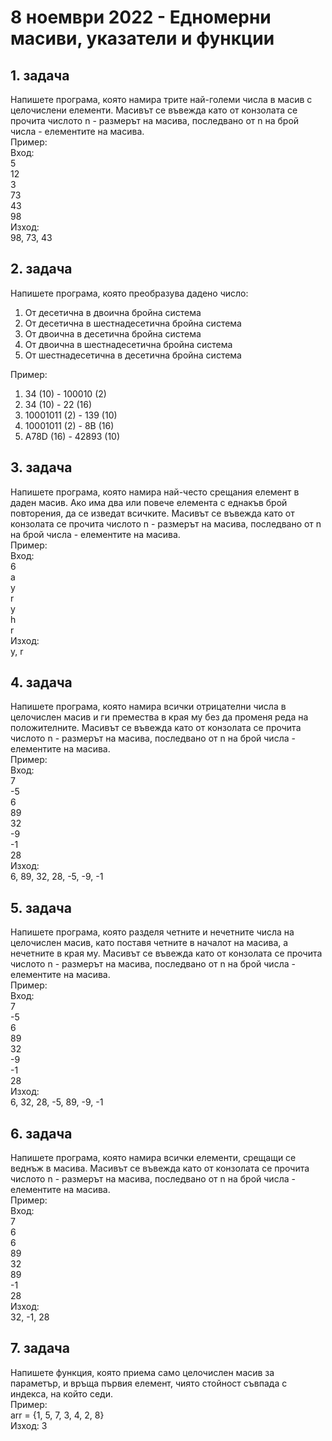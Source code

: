 # 8 ноември 2022 - Едномерни масиви, указатели и функции

## 1. задача
Напишете програма, която намира трите най-големи числа в масив с целочислени елементи. 
Масивът се въвежда като от конзолата се прочита числото n - размерът на масива, последвано от n на брой числа - елементите на масива.  
Пример:   
Вход:  
5  
12  
3  
73  
43  
98  
Изход:  
98, 73, 43

## 2. задача
Напишете програма, която преобразува дадено число:
1. От десетична в двоична бройна система
2. От десетична в шестнадесетична бройна система
3. От двоична в десетична бройна система
4. От двоична в шестнадесетична бройна система
5. От шестнадесетична в десетична бройна система  

Пример:  
1. 34 (10) - 100010 (2)
2. 34 (10) - 22 (16)
3. 10001011 (2) - 139 (10)
4. 10001011 (2) - 8B (16)
5. A78D (16) - 42893 (10)


## 3. задача 
Напишете програма, която намира най-често срещания елемент в даден масив. Ако има два или повече елемента с еднакъв брой повторения, да се изведат всичките.
Масивът се въвежда като от конзолата се прочита числото n - размерът на масива, последвано от n на брой числа - елементите на масива.   
Пример:  
Вход:  
6  
a  
y  
r  
y    
h  
r  
Изход:  
y, r

## 4. задача
Напишете програма, която намира всички отрицателни числа в целочислен масив и ги премества в края му без да променя реда на положителните.
Масивът се въвежда като от конзолата се прочита числото n - размерът на масива, последвано от n на брой числа - елементите на масива.    
Пример:  
Вход:   
7  
-5  
6  
89  
32  
-9  
-1  
28  
Изход:  
6, 89, 32, 28, -5, -9, -1

## 5. задача
Напишете програма, която разделя четните и нечетните числа на целочислен масив, като поставя четните в началот на масива, а нечетните в края му.
Масивът се въвежда като от конзолата се прочита числото n - размерът на масива, последвано от n на брой числа - елементите на масива.    
Пример:   
Вход:   
7  
-5  
6  
89  
32  
-9  
-1  
28  
Изход:  
6, 32, 28, -5, 89, -9, -1

## 6. задача 
Напишете програма, която намира всички елементи, срещащи се веднъж в масива. 
Масивът се въвежда като от конзолата се прочита числото n - размерът на масива, последвано от n на брой числа - елементите на масива.    
Пример:   
Вход:   
7  
6  
6  
89  
32  
89  
-1  
28  
Изход:  
32, -1, 28

## 7. задача 
Напишете функция, която приема само целочислен масив за параметър, и връща първия елемент, чиято стойност съвпада с индекса, на който седи.  
Пример:  
arr = {1, 5, 7, 3, 4, 2, 8}  
Изход: 3